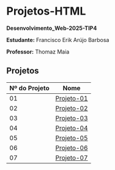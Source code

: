 # Projetos-HTML
**Desenvolvimento_Web-2025-TIP4**

**Estudante:** Francisco Erik Arújo Barbosa

**Professor:** Thomaz Maia  

## Projetos

| Nº do Projeto | Nome         |
|---------------|------------------|
| 01            | [Projeto-01]()   |
| 02            | [Projeto-02]()   |
| 03            | [Projeto-03]()   |
| 04            | [Projeto-04]()   |
| 05            | [Projeto-05]()   |
| 06            | [Projeto-06]()   |
| 07            | [Projeto-07]()   |
